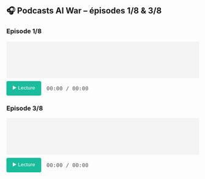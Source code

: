 ## 🎧 Podcasts AI War – épisodes 1/8 & 3/8

### Episode 1/8
<div id="wf1" style="width:100%; height:96px; margin-bottom:8px; background:#f4f4f4;"></div>
<div style="display:flex; align-items:center; gap:1em; margin-bottom:16px;">
  <button id="btn1" style="padding:8px 16px;background:#1abc9c;color:white;border:none;border-radius:4px;cursor:pointer;">▶️ Lecture</button>
  <span id="time1" style="font-family:monospace;color:#555;">00:00 / 00:00</span>
</div>

### Episode 3/8
<div id="wf3" style="width:100%; height:96px; margin-bottom:8px; background:#f4f4f4;"></div>
<div style="display:flex; align-items:center; gap:1em; margin-bottom:16px;">
  <button id="btn3" style="padding:8px 16px;background:#1abc9c;color:white;border:none;border-radius:4px;cursor:pointer;">▶️ Lecture</button>
  <span id="time3" style="font-family:monospace;color:#555;">00:00 / 00:00</span>
</div>

<script>
document.addEventListener("DOMContentLoaded", function() {

  // fonction générique
  function setupPlayer(containerID, btnID, timeID, audioPath) {
    const wf = WaveSurfer.create({
      container: '#' + containerID,
      waveColor: '#ddd',
      progressColor: '#1abc9c',
      height: 96,
      responsive: true,
      barWidth: 2,
      cursorColor: '#333'
    });
    wf.load(audioPath);

    const btn = document.getElementById(btnID);
    const timeElem = document.getElementById(timeID);
    btn.disabled = true;

    function formatTime(sec) {
      const h = Math.floor(sec / 3600),
            m = Math.floor((sec % 3600) / 60),
            s = Math.floor(sec % 60);
      return (h > 0 ? `${h.toString().padStart(2,'0')}:` : '') +
             `${m.toString().padStart(2,'0')}:${s.toString().padStart(2,'0')}`;
    }
    function update() {
      timeElem.textContent = `${formatTime(wf.getCurrentTime())} / ${formatTime(wf.getDuration())}`;
    }

    wf.on('ready', () => {
      btn.disabled = false;
      update();
    });
    wf.on('audioprocess', update);
    wf.on('seek', update);
    wf.on('play', () => btn.textContent = '⏸ Pause');
    wf.on('pause', () => btn.textContent = '▶️ Lecture');
    wf.on('finish', () => {
      btn.textContent = '▶️ Lecture';
      update();
    });

    btn.addEventListener('click', () => wf.playPause());
    return wf;
  }

  // initialisation
  setupPlayer('wf1', 'btn1', 'time1', '/BetweenIntelligences/podcasts/IA_War1.mp3');
  setupPlayer('wf3', 'btn3', 'time3', '/BetweenIntelligences/podcasts/IA_War3.mp3');
});
</script>
